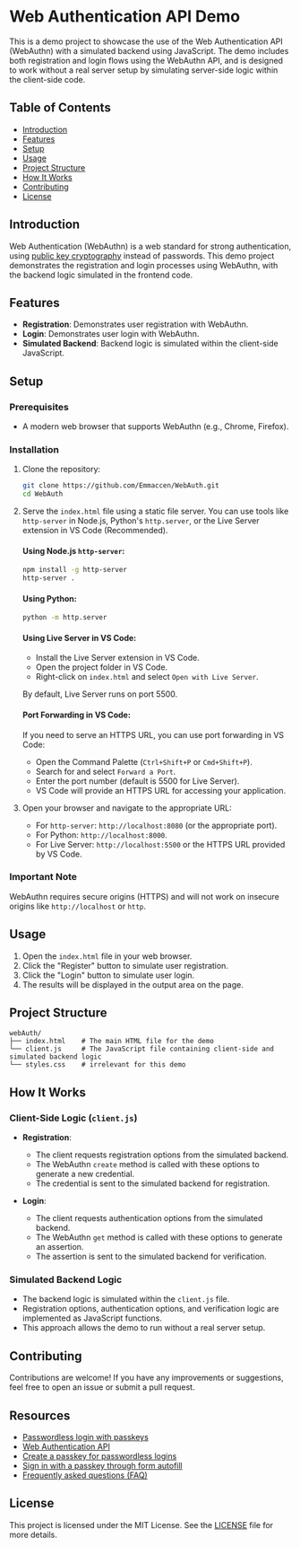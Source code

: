 # Web Authentication API Demo

This is a demo project to showcase the use of the Web Authentication API (WebAuthn) with a simulated backend using JavaScript. The demo includes both registration and login flows using the WebAuthn API, and is designed to work without a real server setup by simulating server-side logic within the client-side code.

## Table of Contents

- [Introduction](#introduction)
- [Features](#features)
- [Setup](#setup)
- [Usage](#usage)
- [Project Structure](#project-structure)
- [How It Works](#how-it-works)
- [Contributing](#contributing)
- [License](#license)

## Introduction

Web Authentication (WebAuthn) is a web standard for strong authentication, using [public key cryptography](https://en.wikipedia.org/wiki/Public-key_cryptography) instead of passwords. This demo project demonstrates the registration and login processes using WebAuthn, with the backend logic simulated in the frontend code.

## Features

- **Registration**: Demonstrates user registration with WebAuthn.
- **Login**: Demonstrates user login with WebAuthn.
- **Simulated Backend**: Backend logic is simulated within the client-side JavaScript.

## Setup

### Prerequisites

- A modern web browser that supports WebAuthn (e.g., Chrome, Firefox).

### Installation

1. Clone the repository:

   ```bash
   git clone https://github.com/Emmaccen/WebAuth.git
   cd WebAuth
   ```

2. Serve the `index.html` file using a static file server. You can use tools like `http-server` in Node.js, Python's `http.server`, or the Live Server extension in VS Code (Recommended).

   #### Using Node.js `http-server`:

   ```bash
   npm install -g http-server
   http-server .
   ```

   #### Using Python:

   ```bash
   python -m http.server
   ```

   #### Using Live Server in VS Code:

   - Install the Live Server extension in VS Code.
   - Open the project folder in VS Code.
   - Right-click on `index.html` and select `Open with Live Server`.

   By default, Live Server runs on port 5500.

   #### Port Forwarding in VS Code:

   If you need to serve an HTTPS URL, you can use port forwarding in VS Code:

   - Open the Command Palette (`Ctrl+Shift+P` or `Cmd+Shift+P`).
   - Search for and select `Forward a Port`.
   - Enter the port number (default is 5500 for Live Server).
   - VS Code will provide an HTTPS URL for accessing your application.

3. Open your browser and navigate to the appropriate URL:
   - For `http-server`: `http://localhost:8080` (or the appropriate port).
   - For Python: `http://localhost:8000`.
   - For Live Server: `http://localhost:5500` or the HTTPS URL provided by VS Code.

### Important Note

WebAuthn requires secure origins (HTTPS) and will not work on insecure origins like `http://localhost` or `http`.

## Usage

1. Open the `index.html` file in your web browser.
2. Click the "Register" button to simulate user registration.
3. Click the "Login" button to simulate user login.
4. The results will be displayed in the output area on the page.

## Project Structure

```plaintext
webAuth/
├── index.html    # The main HTML file for the demo
└── client.js     # The JavaScript file containing client-side and simulated backend logic
└── styles.css    # irrelevant for this demo
```

## How It Works

### Client-Side Logic (`client.js`)

- **Registration**:
  - The client requests registration options from the simulated backend.
  - The WebAuthn `create` method is called with these options to generate a new credential.
  - The credential is sent to the simulated backend for registration.

- **Login**:
  - The client requests authentication options from the simulated backend.
  - The WebAuthn `get` method is called with these options to generate an assertion.
  - The assertion is sent to the simulated backend for verification.

### Simulated Backend Logic

- The backend logic is simulated within the `client.js` file.
- Registration options, authentication options, and verification logic are implemented as JavaScript functions.
- This approach allows the demo to run without a real server setup.

## Contributing

Contributions are welcome! If you have any improvements or suggestions, feel free to open an issue or submit a pull request.

## Resources
* [Passwordless login with passkeys](https://developers.google.com/identity/passkeys/)
* [Web Authentication API](https://developer.mozilla.org/en-US/docs/Web/API/Web_Authentication_API)
* [Create a passkey for passwordless logins](https://web.dev/articles/passkey-registration)
* [Sign in with a passkey through form autofill](https://web.dev/articles/passkey-form-autofill)
* [Frequently asked questions (FAQ)](https://developers.google.com/identity/passkeys/faq)

## License

This project is licensed under the MIT License. See the [LICENSE](LICENSE) file for more details.
